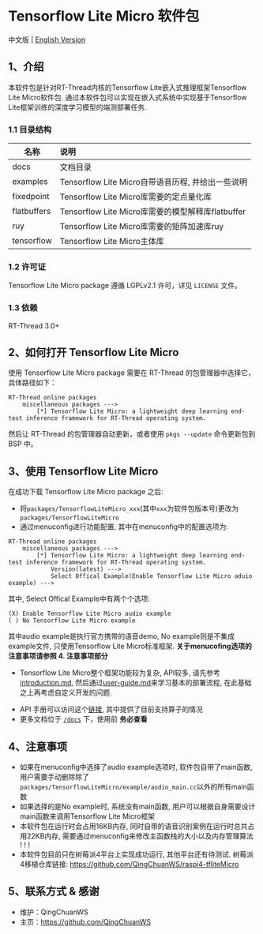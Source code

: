 # Tensorflow Lite Micro 软件包

中文版 | [English Version](./README_en.md)

## 1、介绍

本软件包是针对RT-Thread内核的Tensorflow Lite嵌入式推理框架Tensorflow Lite Micro软件包. 通过本软件包可以实现在嵌入式系统中实现基于Tensorflow Lite框架训练的深度学习模型的端测部署任务.

### 1.1 目录结构

| 名称 | 说明 |
| ---- | :--- |
| docs  | 文档目录 |
| examples | Tensorflow Lite Micro自带语音历程, 并给出一些说明 |
| fixedpoint | Tensorflow Lite Micro库需要的定点量化库 |
| flatbuffers | Tensorflow Lite Micro库需要的模型解释库flatbuffer |
| ruy | Tensorflow Lite Micro库需要的矩阵加速库ruy |
| tensorflow | Tensorflow Lite Micro主体库 |

### 1.2 许可证

Tensorflow Lite Micro package 遵循 LGPLv2.1 许可，详见 `LICENSE` 文件。

### 1.3 依赖

RT-Thread 3.0+

## 2、如何打开 Tensorflow Lite Micro

使用 Tensorflow Lite Micro package 需要在 RT-Thread 的包管理器中选择它，具体路径如下：

```
RT-Thread online packages
    miscellaneous packages --->
        [*] Tensorflow Lite Micro: a lightweight deep learning end-test inference framework for RT-Thread operating system.
```

然后让 RT-Thread 的包管理器自动更新，或者使用 `pkgs --update` 命令更新包到 BSP 中。

## 3、使用 Tensorflow Lite Micro

在成功下载 Tensorflow Lite Micro package 之后:

- 将`packages/TensorflowLiteMicro_xxx`(其中`xxx`为软件包版本号)更改为`packages/TensorflowLiteMicro`
- 通过menuconfig进行功能配置, 其中在menuconfig中的配置选项为:

```
RT-Thread online packages
    miscellaneous packages --->
        [*] Tensorflow Lite Micro: a lightweight deep learning end-test inference framework for RT-Thread operating system.
            Version(latest) --->
            Select Offical Example(Enable Tensorflow Lite Micro aduio example) --->
```

其中, Select Offical Example中有两个个选项:

```
(X) Enable Tensorflow Lite Micro audio example
( ) No Tensorflow Lite Micro example
```

其中audio example是执行官方携带的语音demo, No example则是不集成example文件, 只使用Tensorflow Lite Micro标准框架. **关于menucofing选项的注意事项请参照 4. 注意事项部分**

- Tensorflow Lite Micro整个框架功能较为复杂, API较多, 请先参考[introduction.md](introduction.md), 然后通过[user-guide.md](user-guide.md)来学习基本的部署流程, 在此基础之上再考虑自定义开发的问题.

*  API 手册可以访问这个[链接](docs/api.md), 其中提供了目前支持算子的情况
* 更多文档位于 [`/docs`](/docs) 下，使用前 **务必查看**

## 4、注意事项

- 如果在menuconfig中选择了audio example选项时, 软件包自带了main函数, 用户需要手动删除除了`packages/TensorflowLiteMicro/example/audio_main.cc`以外的所有main函数
- 如果选择的是No example时, 系统没有main函数, 用户可以根据自身需要设计main函数来调用Tensorflow Lite Micro框架  
- 本软件包在运行时会占用16KB内存, 同时自带的语音识别案例在运行时总共占用22KB内存, 需要通过menuconfig来修改主函数栈的大小以及内存管理算法 ! ! !
- 本软件包目前只在树莓派4平台上实现成功运行, 其他平台还有待测试. 树莓派4移植仓库链接: https://github.com/QingChuanWS/raspi4-tfliteMicro

## 5、联系方式 & 感谢

* 维护：QingChuanWS
* 主页：https://github.com/QingChuanWS

